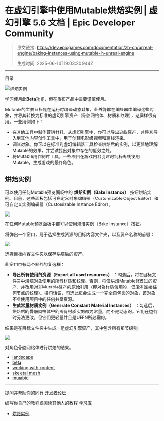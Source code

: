 # 在虚幻引擎中使用Mutable烘焙实例 | 虚幻引擎 5.6 文档 | Epic Developer Community

> 原文链接: https://dev.epicgames.com/documentation/zh-cn/unreal-engine/baking-instances-using-mutable-in-unreal-engine
> 
> 生成时间: 2025-06-14T19:03:20.944Z

---

目录

![烘焙实例](https://dev.epicgames.com/community/api/documentation/image/0f10acda-0ea0-4a29-b7c6-ed8f64ebf7f8?resizing_type=fill&width=1920&height=335)

学习使用此**Beta**功能，但在发布产品中需要谨慎使用。

Mutable的主要目标是在运行时编译动态对象。此外能够在编辑器中编译这些对象，并将其转换为标准的虚幻引擎资产（骨骼网格体、材质和纹理），这同样很有用。一些用例如下：

-   在其他工具中制作营销材料。从虚幻引擎中，你可以导出这些资产，并将其导入到其他内容创作工具中，用于创建电影级视频和离线渲染。
-   调试对象。你可以在标准的虚幻编辑器工具检查烘焙后的实例，以更好地理解Mutable的效果，并尝试找出对象中存在的低效之处。
-   将Mutable用作制片工具。一些项目在游戏内容创建时纯粹离线使用Mutable，生成游戏的最终角色。

## 烘焙实例

可以使用任何Mutable预览面板中的 **烘焙实例（Bake Instance）** 按钮烘焙实例。目前，这些面板包括可自定义对象编辑器（Customizable Object Editor）和可自定义实例编辑器（Customizable Instance Editor）。

[![](https://d1iv7db44yhgxn.cloudfront.net/documentation/images/5b469a62-f6a0-41f5-a3c3-88f87fd86725/baking-button.png)](https://d1iv7db44yhgxn.cloudfront.net/documentation/images/5b469a62-f6a0-41f5-a3c3-88f87fd86725/baking-button.png)

在任何Mutable预览面板中都可以使用烘焙实例（Bake Instance）按钮。

将弹出一个窗口，用于选择生成资源的目标内容文件夹，以及资产名称的前缀：

[![](https://d1iv7db44yhgxn.cloudfront.net/documentation/images/fe82b8a1-c694-4ffd-880f-e78ff4d2ca00/bakin-target.png)](https://d1iv7db44yhgxn.cloudfront.net/documentation/images/fe82b8a1-c694-4ffd-880f-e78ff4d2ca00/bakin-target.png)

选择目标内容文件夹以保存烘焙后的资产。

此窗口中有两个额外的复选框：

-   **导出所有使用的资源（Export all used resources）** ：勾选后，将在目标文件夹中烘焙对象使用的所有材质和纹理。否则，将仅烘焙Mutable修改过的资产，并改用对非Mutable资产的原始引用（即对象材质使用的、但没有连接任何节点的纹理）。换句话说，勾选此框会生成一个完全自包含的对象，该对象不会使用项目中的任何共享资源。
-   **生成常量材质实例（Generate Constant Material Instances）** ：勾选后，烘焙后的骨骼网格体中的所有材质实例都为常量，而不是动态的。它们在运行时无法更改，但它们更轻量并且是UEFN所必需的。

结果是在目标文件夹中生成一组虚幻引擎资产，其中包含所有细节级别。

[![](https://d1iv7db44yhgxn.cloudfront.net/documentation/images/21816213-ef9d-4fc2-8dcb-606a399f5bf1/baking-result.png)](https://d1iv7db44yhgxn.cloudfront.net/documentation/images/21816213-ef9d-4fc2-8dcb-606a399f5bf1/baking-result.png)

对角色骨骼网格体进行烘焙的结果。

-   [landscape](https://dev.epicgames.com/community/search?query=landscape)
-   [beta](https://dev.epicgames.com/community/search?query=beta)
-   [working with content](https://dev.epicgames.com/community/search?query=working%20with%20content)
-   [skeletal mesh](https://dev.epicgames.com/community/search?query=skeletal%20mesh)
-   [mutable](https://dev.epicgames.com/community/search?query=mutable)

* * *

提问并帮助你的同行 [开发者论坛](https://forums.unrealengine.com/categories?tag=unreal-engine)

编写你自己的教程或阅读其他人的教程 [学习库](https://dev.epicgames.com/community/unreal-engine/learning)

-   [烘焙实例](/documentation/zh-cn/unreal-engine/baking-instances-using-mutable-in-unreal-engine#%E7%83%98%E7%84%99%E5%AE%9E%E4%BE%8B)